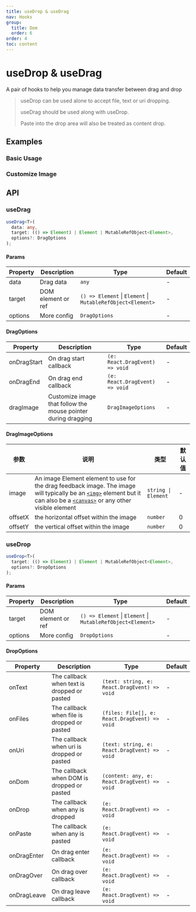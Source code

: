 ```yaml
---
title: useDrop & useDrag
nav: Hooks
group:
  title: Dom
  order: 6
order: 4
toc: content
---
```


# useDrop & useDrag

A pair of hooks to help you manage data transfer between drag and drop

> useDrop can be used alone to accept file, text or uri dropping.
>
> useDrag should be used along with useDrop.
>
> Paste into the drop area will also be treated as content drop.

## Examples

### Basic Usage

<code src="./demo/demo1.tsx"></code>

### Customize Image

<code src="./demo/demo2.tsx"></code>

## API

### useDrag

```typescript
useDrag<T>(
  data: any,
  target: (() => Element) | Element | MutableRefObject<Element>,
  options?: DragOptions
);
```

#### Params

| Property | Description        | Type                                                        | Default |
| -------- | ------------------ | ----------------------------------------------------------- | ------- |
| data     | Drag data          | `any`                                                       | -       |
| target   | DOM element or ref | `() => Element` \| `Element` \| `MutableRefObject<Element>` | -       |
| options  | More config        | `DragOptions`                                               | -       |

#### DragOptions

| Property    | Description                                                   | Type                           | Default |
| ----------- | ------------------------------------------------------------- | ------------------------------ | ------- |
| onDragStart | On drag start callback                                        | `(e: React.DragEvent) => void` | -       |
| onDragEnd   | On drag end callback                                          | `(e: React.DragEvent) => void` | -       |
| dragImage   | Customize image that follow the mouse pointer during dragging | `DragImageOptions`             | -       |

#### DragImageOptions

| 参数    | 说明                                                                                                                                                                                                                                                                                                          | 类型                | 默认值 |
| ------- | ------------------------------------------------------------------------------------------------------------------------------------------------------------------------------------------------------------------------------------------------------------------------------------------------------------- | ------------------- | ------ |
| image   | An image Element element to use for the drag feedback image. The image will typically be an [`<img>`](https://developer.mozilla.org/en-US/docs/Web/HTML/Element/img) element but it can also be a [`<canvas>`](https://developer.mozilla.org/en-US/docs/Web/HTML/Element/canvas) or any other visible element | `string \| Element` | -      |
| offsetX | the horizontal offset within the image                                                                                                                                                                                                                                                                        | `number`            | 0      |
| offsetY | the vertical offset within the image                                                                                                                                                                                                                                                                          | `number`            | 0      |

### useDrop

```typescript
useDrop<T>(
  target: (() => Element) | Element | MutableRefObject<Element>,
  options?: DropOptions
);
```

#### Params

| Property | Description        | Type                                                        | Default |
| -------- | ------------------ | ----------------------------------------------------------- | ------- |
| target   | DOM element or ref | `() => Element` \| `Element` \| `MutableRefObject<Element>` | -       |
| options  | More config        | `DropOptions`                                               | -       |

#### DropOptions

| Property    | Description                                 | Type                                          | Default |
| ----------- | ------------------------------------------- | --------------------------------------------- | ------- |
| onText      | The callback when text is dropped or pasted | `(text: string, e: React.DragEvent) => void`  | -       |
| onFiles     | The callback when file is dropped or pasted | `(files: File[], e: React.DragEvent) => void` | -       |
| onUri       | The callback when uri is dropped or pasted  | `(text: string, e: React.DragEvent) => void`  | -       |
| onDom       | The callback when DOM is dropped or pasted  | `(content: any, e: React.DragEvent) => void`  | -       |
| onDrop      | The callback when any is dropped            | `(e: React.DragEvent) => void`                | -       |
| onPaste     | The callback when any is pasted             | `(e: React.DragEvent) => void`                | -       |
| onDragEnter | On drag enter callback                      | `(e: React.DragEvent) => void`                | -       |
| onDragOver  | On drag over callback                       | `(e: React.DragEvent) => void`                | -       |
| onDragLeave | On drag leave callback                      | `(e: React.DragEvent) => void`                | -       |
